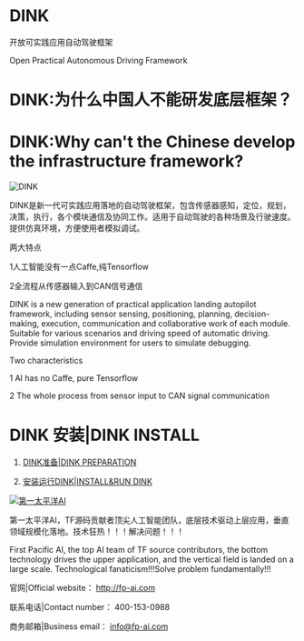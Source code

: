 # DINK

开放可实践应用自动驾驶框架

Open Practical Autonomous Driving Framework

# DINK:为什么中国人不能研发底层框架？

# DINK:Why can't the Chinese develop the infrastructure framework?


![DINK](img/dink.jpg)


DINK是新一代可实践应用落地的自动驾驶框架，包含传感器感知，定位，规划，决策，执行，各个模块通信及协同工作。适用于自动驾驶的各种场景及行驶速度。提供仿真环境，方便使用者模拟调试。

两大特点

1人工智能没有一点Caffe,纯Tensorflow

2全流程从传感器输入到CAN信号通信

DINK is a new generation of practical application landing autopilot framework, including sensor sensing, positioning, planning, decision-making, execution, communication and collaborative work of each module. Suitable for various scenarios and driving speed of automatic driving. Provide simulation environment for users to simulate debugging.

Two characteristics

1 AI has no Caffe, pure Tensorflow

2 The whole process from sensor input to CAN signal communication


# DINK 安装|DINK INSTALL

1. [DINK准备|DINK PREPARATION](https://github.com/FPAI/DINK/wiki/DINK-PREPARATION)

2. [安装运行DINK|INSTALL&RUN DINK](https://github.com/FPAI/DINK/wiki/INSTALL&RUN-DINK)


[![第一太平洋AI](img/fpai.png)](http://fp-ai.com)

第一太平洋AI，TF源码贡献者顶尖人工智能团队，底层技术驱动上层应用，垂直领域规模化落地。技术狂热！！！解决问题！！！

First Pacific AI, the top AI team of TF source contributors, the bottom technology drives the upper application, and the vertical field is landed on a large scale. Technological fanaticism!!!Solve problem fundamentally!!!


官网|Official website： http://fp-ai.com

联系电话|Contact number： 400-153-0988

商务邮箱|Business email： info@fp-ai.com
